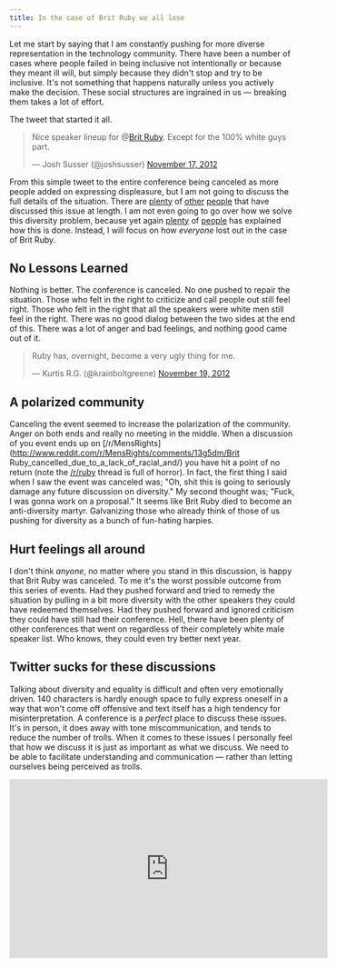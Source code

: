 ```yaml
---
title: In the case of Brit Ruby we all lose
---
```


Let me start by saying that I am constantly pushing for more diverse representation in the technology community. There have been a number of cases where people failed in being inclusive not intentionally or because they meant ill will, but simply because they didn't stop and try to be inclusive. It's not something that happens naturally unless you actively make the decision. These social structures are ingrained in us &mdash; breaking them takes a lot of effort.

The tweet that started it all. 

<blockquote class="twitter-tweet tw-align-center"><p>Nice speaker lineup for @<a href="https://twitter.com/Brit Ruby">Brit Ruby</a>. Except for the 100% white guys part.</p>&mdash; Josh Susser (@joshsusser) <a href="https://twitter.com/joshsusser/status/269844125363339264" data-datetime="2012-11-17T16:47:07+00:00">November 17, 2012</a></blockquote>
<script src="//platform.twitter.com/widgets.js" charset="utf-8"></script>

From this simple tweet to the entire conference being canceled as more people added on expressing displeasure, but I am not going to discuss the full details of the situation. There are [plenty](http://testobsessed.com/2012/11/diverse-discussions/) of [other](http://devblog.avdi.org/2012/11/19/on-britruby/) [people](http://words.steveklabnik.com/narratives) that have discussed this issue at length. I am not even going to go over how we solve this diversity problem, because yet again [plenty](http://ashedryden.com/blog/so-you-want-to-put-on-a-diverse-inclusive-conference) of [people](http://geekfeminism.org/2012/05/21/how-i-got-50-women-speakers-at-my-tech-conference/) has explained how this is done. Instead, I will focus on how *everyone* lost out in the case of Brit Ruby.

## No Lessons Learned

Nothing is better. The conference is canceled. No one pushed to repair the situation. Those who felt in the right to criticize and call people out still feel right. Those who felt in the right that all the speakers were white men still feel in the right. There was no good dialog between the two sides at the end of this. There was a lot of anger and bad feelings, and nothing good came out of it. 

<blockquote class="twitter-tweet tw-align-center"><p>Ruby has, overnight, become a very ugly thing for me.</p>&mdash; Kurtis R.G. (@krainboltgreene) <a href="https://twitter.com/krainboltgreene/status/270541725477511168" data-datetime="2012-11-19T14:59:08+00:00">November 19, 2012</a></blockquote>
<script src="//platform.twitter.com/widgets.js" charset="utf-8"></script>

## A polarized community

Canceling the event seemed to increase the polarization of the community. Anger on both ends and really no meeting in the middle. When a discussion of you event ends up on [/r/MensRights](http://www.reddit.com/r/MensRights/comments/13g5dm/Brit Ruby_cancelled_due_to_a_lack_of_racial_and/) you have hit a point of no return (note the [/r/ruby](http://www.reddit.com/r/ruby/comments/13ekhd/british_ruby_conference_cancelled/) thread is full of horror). In fact, the first thing I said when I saw the event was canceled was; "Oh, shit this is going to seriously damage any future discussion on diversity." My second thought was; "Fuck, I was gonna work on a proposal." It seems like Brit Ruby died to become an anti-diversity martyr. Galvanizing those who already think of those of us pushing for diversity as a bunch of fun-hating harpies.

## Hurt feelings all around

I don't think *anyone*, no matter where you stand in this discussion, is happy that Brit Ruby was canceled. To me it's the worst possible outcome from this series of events. Had they pushed forward and tried to remedy the situation by pulling in a bit more diversity with the other speakers they could have redeemed themselves. Had they pushed forward and ignored criticism they could have still had their conference. Hell, there have been plenty of other conferences that went on regardless of their completely white male speaker list. Who knows, they could even try better next year. 

## Twitter sucks for these discussions

Talking about diversity and equality is difficult and often very emotionally driven. 140 characters is hardly enough space to fully express oneself in a way that won't come off offensive and text itself has a high tendency for misinterpretation. A conference is a *perfect* place to discuss these issues. It's in person, it does away with tone miscommunication, and tends to reduce the number of trolls. When it comes to these issues I personally feel that how we discuss it is just as important as what we discuss. We need to be able to facilitate understanding and communication &mdash; rather than letting ourselves being perceived as trolls. 

<iframe width="560" height="315" src="http://www.youtube.com/embed/b0Ti-gkJiXc?rel=0" frameborder="0" allowfullscreen></iframe>